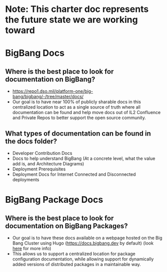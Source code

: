 # Note: This charter doc represents the future state we are working toward


# BigBang Docs
## Where is the best place to look for documentation on BigBang? 
- https://repo1.dso.mil/platform-one/big-bang/bigbang/-/tree/master/docs/
- Our goal is to have near 100% of publicly sharable docs in this centralized location to act as a single source of truth where all documentation can be found and help move docs out of IL2 Confluence and Private Repos to better support the open source community. 

## What types of documentation can be found in the docs folder? 
- Developer Contribution Docs
- Docs to help understand BigBang (At a concrete level, what the value add is, and Architecture Diagrams)
- Deployment Prerequisites
- Deployment Docs for Internet Connected and Disconnected deployments


# BigBang Package Docs
## Where is the best place to look for documentation on BigBang Packages? 
- Our goal is to have these docs available on a webpage hosted on the Big Bang Cluster using Hugo
  (https://docs.bigbang.dev by default) (look [here](https://repo1.dso.mil/platform-one/big-bang/bigbang/-/blob/master/charter/PackageDocumentation.md) for more info)
- This allows us to support a centralized location for package configuration documentation, while allowing support for dynamically added versions of distributed packages in a maintainable way. 
